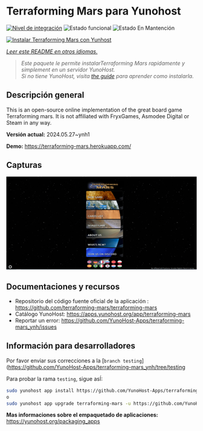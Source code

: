 <!--
Este archivo README esta generado automaticamente<https://github.com/YunoHost/apps/tree/master/tools/readme_generator>
No se debe editar a mano.
-->

# Terraforming Mars  para Yunohost

[![Nivel de integración](https://dash.yunohost.org/integration/terraforming-mars.svg)](https://dash.yunohost.org/appci/app/terraforming-mars) ![Estado funcional](https://ci-apps.yunohost.org/ci/badges/terraforming-mars.status.svg) ![Estado En Mantención](https://ci-apps.yunohost.org/ci/badges/terraforming-mars.maintain.svg)

[![Instalar Terraforming Mars  con Yunhost](https://install-app.yunohost.org/install-with-yunohost.svg)](https://install-app.yunohost.org/?app=terraforming-mars)

*[Leer este README en otros idiomas.](./ALL_README.md)*

> *Este paquete le permite instalarTerraforming Mars  rapidamente y simplement en un servidor YunoHost.*  
> *Si no tiene YunoHost, visita [the guide](https://yunohost.org/install) para aprender como instalarla.*

## Descripción general

This is an open-source online implementation of the great board game Terraforming mars. It is not affiliated with FryxGames, Asmodee Digital or Steam in any way.


**Versión actual:** 2024.05.27~ynh1

**Demo:** <https://terraforming-mars.herokuapp.com/>

## Capturas

![Captura de Terraforming Mars ](./doc/screenshots/screenshot.png)

## Documentaciones y recursos

- Repositorio del código fuente oficial de la aplicación : <https://github.com/terraforming-mars/terraforming-mars>
- Catálogo YunoHost: <https://apps.yunohost.org/app/terraforming-mars>
- Reportar un error: <https://github.com/YunoHost-Apps/terraforming-mars_ynh/issues>

## Información para desarrolladores

Por favor enviar sus correcciones a la [`branch testing`](https://github.com/YunoHost-Apps/terraforming-mars_ynh/tree/testing

Para probar la rama `testing`, sigue asÍ:

```bash
sudo yunohost app install https://github.com/YunoHost-Apps/terraforming-mars_ynh/tree/testing --debug
o
sudo yunohost app upgrade terraforming-mars -u https://github.com/YunoHost-Apps/terraforming-mars_ynh/tree/testing --debug
```

**Mas informaciones sobre el empaquetado de aplicaciones:** <https://yunohost.org/packaging_apps>
